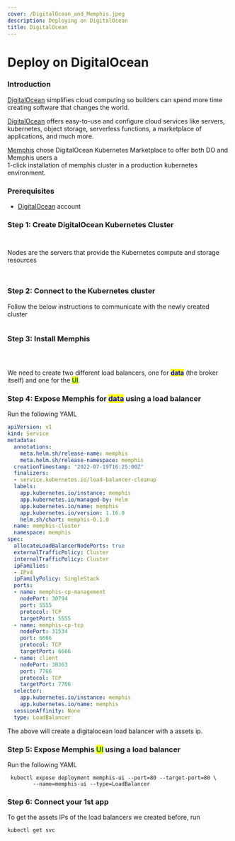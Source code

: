 ```yaml
---
cover: /DigitalOcean_and_Memphis.jpeg
description: Deploying on DigitalOcean
title: DigitalOcean
---
```


# Deploy on DigitalOcean

### Introduction

[DigitalOcean](https://cloud.digitalocean.com/) simplifies cloud computing so builders can spend more time creating software that changes the world.

[DigitalOcean](https://cloud.digitalocean.com/) offers easy-to-use and configure cloud services like servers, kubernetes, object storage, serverless functions, a marketplace of applications, and much more.

[Memphis](/memphis/overview) chose DigitalOcean Kubernetes Marketplace to offer both DO and Memphis users a \
1-click installation of memphis cluster in a production kubernetes environment.

### Prerequisites

* [DigitalOcean](https://cloud.digitalocean.com/) account

### Step 1: Create DigitalOcean Kubernetes Cluster

<figure><img src="/assets/Screen_Shot_2022-08-29_at_23.07.31.png" alt=""><figcaption></figcaption></figure>

<figure><img src="/assets/Screen_Shot_2022-08-29_at_23.07.45.png" alt=""><figcaption></figcaption></figure>

Nodes are the servers that provide the Kubernetes compute and storage resources

<figure><img src="/assets/Screen_Shot_2022-08-29_at_23.08.07.png" alt=""><figcaption></figcaption></figure>

<figure><img src="/assets/Screen_Shot_2022-08-29_at_23.08.38.png" alt=""><figcaption></figcaption></figure>

### Step 2: Connect to the Kubernetes cluster

Follow the below instructions to communicate with the newly created cluster

<figure><img src="/assets/Screen_Shot_2022-08-29_at_23.11.50.png" alt=""><figcaption></figcaption></figure>

### Step 3: Install Memphis

<figure><img src="/assets/Screen_Shot_2022-08-31_at_12.40.59.png" alt=""><figcaption></figcaption></figure>

<figure><img src="/assets/Screen_Shot_2022-08-31_at_12.41.04_(1).png" alt=""><figcaption></figcaption></figure>

<figure><img src="/assets/Screen_Shot_2022-08-31_at_12.41.24.png" alt=""><figcaption></figcaption></figure>

We need to create two different load balancers, one for <mark style="color:blue;">**data**</mark> (the broker itself) and one for the <mark style="color:green;">**UI**</mark>.

### Step 4: Expose Memphis for <mark style="color:blue;">data</mark> using a load balancer

Run the following YAML

```yaml
apiVersion: v1
kind: Service
metadata:
  annotations:
    meta.helm.sh/release-name: memphis
    meta.helm.sh/release-namespace: memphis
  creationTimestamp: "2022-07-19T16:25:00Z"
  finalizers:
  - service.kubernetes.io/load-balancer-cleanup
  labels:
    app.kubernetes.io/instance: memphis
    app.kubernetes.io/managed-by: Helm
    app.kubernetes.io/name: memphis
    app.kubernetes.io/version: 1.16.0
    helm.sh/chart: memphis-0.1.0
  name: memphis-cluster
  namespace: memphis
spec:
  allocateLoadBalancerNodePorts: true
  externalTrafficPolicy: Cluster
  internalTrafficPolicy: Cluster
  ipFamilies:
  - IPv4
  ipFamilyPolicy: SingleStack
  ports:
  - name: memphis-cp-management
    nodePort: 30794
    port: 5555
    protocol: TCP
    targetPort: 5555
  - name: memphis-cp-tcp
    nodePort: 31534
    port: 6666
    protocol: TCP
    targetPort: 6666
  - name: client
    nodePort: 30363
    port: 7766
    protocol: TCP
    targetPort: 7766
  selector:
    app.kubernetes.io/instance: memphis
    app.kubernetes.io/name: memphis
  sessionAffinity: None
  type: LoadBalancer
```

The above will create a digitalocean load balancer with a assets ip.

### Step 5: Expose Memphis <mark style="color:green;">UI</mark> using a load balancer

Run the following YAML

```
 kubectl expose deployment memphis-ui --port=80 --target-port=80 \
        --name=memphis-ui --type=LoadBalancer
```

### Step 6: Connect your 1st app

To get the assets IPs of the load balancers we created before, run

```
kubectl get svc
```

<figure><img src="/assets/Screen_Shot_2022-09-04_at_23.40.09.png" alt=""><figcaption></figcaption></figure>

